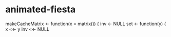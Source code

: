 # animated-fiesta
makeCacheMatrix <- function(x = matrix()) {
  inv <- NULL
  set <- function(y) {
    x <<- y
    inv <<- NULL
   
